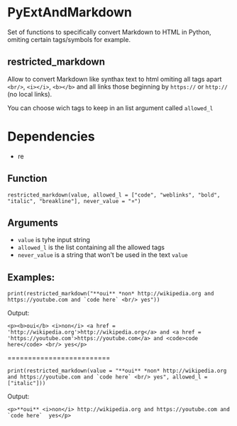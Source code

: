 # PyExtAndMarkdown

Set of functions to specifically convert Markdown to HTML in Python, omiting certain tags/symbols for example.

## restricted_markdown

Allow to convert Markdown like synthax text to html omiting all tags apart `<br/>`, `<i></i>`, `<b></b>` and all links those beginning by `https://` or `http://` (no local links).

You can choose wich tags to keep in an list argument called `allowed_l`

# Dependencies

- re

## Function

`restricted_markdown(value, allowed_l = ["code", "weblinks", "bold", "italic", "breakline"], never_value = "¤")`

## Arguments

- `value` is tyhe input string
- `allowed_l` is the list containing all the allowed tags
- `never_value` is a string that won't be used in the text `value`

## Examples:

``print(restricted_markdown("**oui** *non* http://wikipedia.org and https://youtube.com and `code here` <br/> yes"))``

Output:

`<p><b>oui</b> <i>non</i> <a href = 'http://wikipedia.org'>http://wikipedia.org</a> and <a href = 'https://youtube.com'>https://youtube.com</a> and <code>code here</code> <br/> yes</p>`

=========================

``print(restricted_markdown(value = "**oui** *non* http://wikipedia.org and https://youtube.com and `code here` <br/> yes",
      allowed_l = ["italic"]))``

Output:

``<p>**oui** <i>non</i> http://wikipedia.org and https://youtube.com and `code here`  yes</p>``
